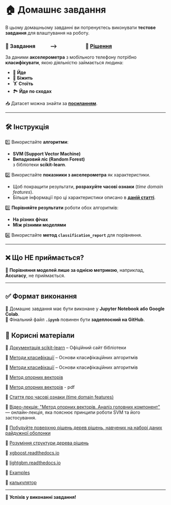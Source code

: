 # 🏠 Домашнє завдання  

В цьому домашньому завданні ви потренуєтесь виконувати **тестове завдання** для влаштування на роботу.  

### 📌 Завдання  &nbsp;&nbsp;&nbsp;&nbsp;&nbsp;&nbsp;&nbsp;&nbsp;&nbsp;&nbsp;              --> &nbsp;&nbsp;&nbsp;&nbsp;&nbsp;&nbsp;&nbsp;&nbsp;&nbsp;&nbsp;  &nbsp;&nbsp;&nbsp;&nbsp;&nbsp;&nbsp;&nbsp;&nbsp;&nbsp;&nbsp;          📌 [Рішення]()
За даними **акселерометра** з мобільного телефону потрібно **класифікувати**, якою діяльністю займається людина:  
- 🚶 **Йде**  
- 🏃 **Біжить**  
- 🏋️ **Стоїть**  
- 🏞️ **Йде по сходах**  

📥 Датасет можна знайти за **<a href='https://drive.google.com/file/d/1nzrtQpfaHL0OgJ_eXzA7VuEj7XotrSWO/view'>посиланням</a>**.  

---

## 🛠 Інструкція  

1️⃣ Використайте **алгоритми**:  
   - **SVM (Support Vector Machine)**  
   - **Випадковий ліс (Random Forest)**  
   з бібліотеки **scikit-learn**.  

2️⃣ Використайте **показники з акселерометра** як характеристики.  
   - Щоб покращити результати, **розрахуйте часові ознаки** (*time domain features*).  
   - Більше інформації про ці характеристики описано в **<a href='https://drive.google.com/file/d/1-18YEmp0YjV3hN9iI8J1i_FWd55HFwOK/view'>даній статті</a>**.  

3️⃣ **Порівняйте результати** роботи обох алгоритмів:  
   - **На різних фічах**  
   - **Між різними моделями**  

4️⃣ Використайте **метод `classification_report`** для порівняння.  

---

## ❌ Що **НЕ** приймається?  
🔴 **Порівняння моделей лише за однією метрикою**, наприклад, **Accuracy**, не приймається.  

---

## ✅ Формат виконання  
📌 Домашнє завдання має бути виконане у **Jupyter Notebook або Google Colab**.  
📌 Фінальний файл **`.ipynb`** повинен бути **задеплоєний на GitHub**.  



## 🔗 Корисні матеріали  

📖 [Документація scikit-learn](https://scikit-learn.org/stable/) – Офіційний сайт бібліотеки  

📖 [Методи класифікації](https://www.ibm.com/think/topics/classification-models#:~:text=Classification%20models%20are%20a%20type%20of%20machine%20learning%20model%20that,according%20to%20those%20learned%20characteristics.) – Основи класифікаційних алгоритмів 

📖 [Методи класифікації](https://www.datacamp.com/blog/classification-machine-learning) – Основи класифікаційних алгоритмів 

📖 [Метод опорних векторів](https://uk.wikipedia.org/wiki/Метод_опорних_векторів)

📖 [Метод опорних векторів](https://www.dstu.dp.ua/Portal/Data/74/72/3st13-17.pdf?) - pdf

📖 [Стаття про часові ознаки (time domain features)](https://www.researchgate.net/figure/List-of-extracted-time-domain-features-from-each-window-size_tbl2_327523090)

📖 [Відео-лекція: "Метод опорних векторів. Аналіз головних компонент"](https://youtu.be/Jr7_Cg_REa4?si=OL4868fTxzfLG1QF) — онлайн-лекція, яка пояснює принципи роботи SVM та його застосування.

📖 [Побудуйте поверхню рішень дерев рішень, навчених на наборі даних райдужної оболонки](https://scikit-learn.org/stable/auto_examples/tree/plot_iris_dtc.html#sphx-glr-auto-examples-tree-plot-iris-dtc-py)

📖 [Розуміння структури дерева рішень](https://scikit-learn.org/stable/auto_examples/tree/plot_unveil_tree_structure.html#sphx-glr-auto-examples-tree-plot-unveil-tree-structure-py)

📖 [xgboost.readthedocs.io](https://xgboost.readthedocs.io/en/stable/)

📖 [lightgbm.readthedocs.io](https://lightgbm.readthedocs.io/en/stable/)

📖 [Examples](https://scikit-learn.org/stable/auto_examples/ensemble/index.html)

📖 [калькулятор](https://www.wolframalpha.com/)

---  

🚀 **Успіхів у виконанні завдання!**  


